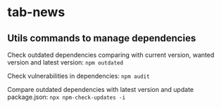 # tab-news

## Utils commands to manage dependencies

Check outdated dependencies comparing with current version, wanted version and latest version:
`npm outdated`

Check vulnerabilities in dependencies:
`npm audit`

Compare outdated dependencies with latest version and update package.json:
`npx npm-check-updates -i`
